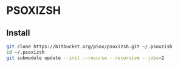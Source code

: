 # PSOXIZSH

## Install

```bash
git clone https://bitbucket.org/pSox/psoxizsh.git ~/.psoxzish
cd ~/.psoxizsh
git submodule update --init --recurse --recursive --jobs=2
```
